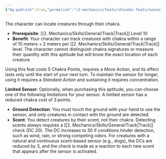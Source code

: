 ```yaml
---
{"dg-publish":true,"permalink":"/2-mechanics/feats/shinobi-feats/sensor/","noteIcon":""}
---
```


The character can locate creatures through their chakra.

- **Prerequisite**: [[2. Mechanics/Skills/General/Track\|Track]] Level 10  
- **Benefit**: Your character can track creatures with chakra within a range of 10 meters + 2 meters per [[2. Mechanics/Skills/General/Track\|Track]] level. The character cannot distinguish chakra signatures or measure their quantity with this aptitude but will know the exact location of each creature.

Using this feat costs 5 Chakra Points, requires a *Move Action*, and its effect lasts only until the start of your next turn. To maintain the sensor for longer, using it requires a *Standard Action* and sustaining it requires concentration.

**Limited Sensor**: Optionally, when purchasing this aptitude, you can choose one of the following limitations for your sensor. A limited sensor has a reduced chakra cost of 3 points.

- **Ground Detection**: You must touch the ground with your hand to use the sensor, and only creatures in contact with the ground are detected.
- **Scent**: You detect creatures by their scent, not their chakra. Detecting scents always requires a [[2. Mechanics/Skills/General/Track\|Track]] check (DC 20). The DC increases to 30 if conditions hinder detection, such as wind, rain, or strong competing odors. For creatures with a natural and continuous scent-based sensor (e.g., dogs), the DCs are reduced by 3, and the check is made as a reaction to each new scent that appears after the sensor is activated.